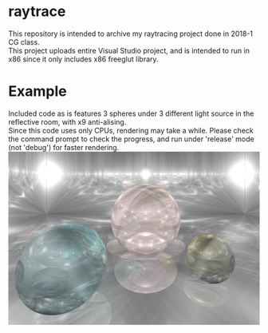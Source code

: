 # raytrace
This repository is intended to archive my raytracing project done in 2018-1 CG class.<br/>
This project uploads entire Visual Studio project, and is intended to run in x86 since it only includes x86 freeglut library.<br/>

# Example
Included code as is features 3 spheres under 3 different light source in the reflective room, with x9 anti-alising.<br/>
Since this code uses only CPUs, rendering may take a while. Please check the command prompt to check the progress, and run under 'release' mode (not 'debug') for faster rendering.<br/>
![raytrace_example](assets/raytrace_example.JPG)

